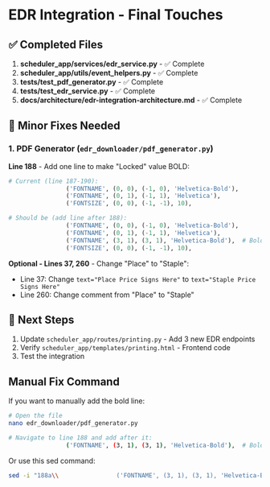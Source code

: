 # EDR Integration - Final Touches

## ✅ Completed Files

1. **scheduler_app/services/edr_service.py** - ✅ Complete
2. **scheduler_app/utils/event_helpers.py** - ✅ Complete
3. **tests/test_pdf_generator.py** - ✅ Complete
4. **tests/test_edr_service.py** - ✅ Complete
5. **docs/architecture/edr-integration-architecture.md** - ✅ Complete

## 🔧 Minor Fixes Needed

### 1. PDF Generator (`edr_downloader/pdf_generator.py`)

**Line 188** - Add one line to make "Locked" value BOLD:

```python
# Current (line 187-190):
                ('FONTNAME', (0, 0), (-1, 0), 'Helvetica-Bold'),
                ('FONTNAME', (0, 1), (-1, 1), 'Helvetica'),
                ('FONTSIZE', (0, 0), (-1, -1), 10),

# Should be (add line after 188):
                ('FONTNAME', (0, 0), (-1, 0), 'Helvetica-Bold'),
                ('FONTNAME', (0, 1), (-1, 1), 'Helvetica'),
                ('FONTNAME', (3, 1), (3, 1), 'Helvetica-Bold'),  # Bold for Locked value
                ('FONTSIZE', (0, 0), (-1, -1), 10),
```

**Optional - Lines 37, 260** - Change "Place" to "Staple":
- Line 37: Change `text="Place Price Signs Here"` to `text="Staple Price Signs Here"`
- Line 260: Change comment from "Place" to "Staple"

## 📝 Next Steps

1. Update `scheduler_app/routes/printing.py` - Add 3 new EDR endpoints
2. Verify `scheduler_app/templates/printing.html` - Frontend code
3. Test the integration

## Manual Fix Command

If you want to manually add the bold line:

```bash
# Open the file
nano edr_downloader/pdf_generator.py

# Navigate to line 188 and add after it:
                ('FONTNAME', (3, 1), (3, 1), 'Helvetica-Bold'),  # Bold for Locked value
```

Or use this sed command:

```bash
sed -i "188a\\                ('FONTNAME', (3, 1), (3, 1), 'Helvetica-Bold'),  # Bold for Locked value" edr_downloader/pdf_generator.py
```
